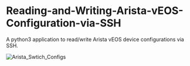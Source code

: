 # Reading-and-Writing-Arista-vEOS-Configuration-via-SSH
A python3 application to read/write Arista vEOS device configurations via SSH.

![Arista_Swtich_Configs](https://user-images.githubusercontent.com/46072258/116997623-aaa9fa80-acfa-11eb-978a-332299ade27a.PNG)
